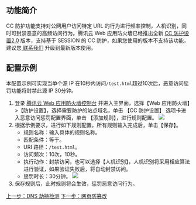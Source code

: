 ## 功能简介
CC 防护功能支持对公网用户访问特定 URL 的行为进行频率控制，人机识别，同时可封禁恶意的高频访问行为。腾讯云 Web 应用防火墙已经推出全新 [CC 防护设置2.0](https://cloud.tencent.com/document/product/627/11709) 版本，支持基于 SESSION 的 CC 防护，如果您使用的版本不支持该功能，建议您[ 联系我们](https://cloud.tencent.com/about/connect) 升级到最新版本使用。
## 配置示例 
本配置示例可实现当单个源 IP 在10秒内访问` /test.html `超过10次后，恶意访问惩罚功能将封禁此源 IP 30分钟。 
1. 登录 [腾讯云 Web 应用防火墙控制台](https://console.cloud.tencent.com/guanjia/waf/overview) 并进入主界面，选择【Web 应用防火墙】>【防护设置】，选择需要防护的站点域名，单击 【CC 防护设置】 选项卡进入恶意访问惩罚配置界面，单击 【添加规则】，进行规则配置。
 ![](https://main.qcloudimg.com/raw/6ab936492d7fb33f49b6713b522ca6ea.png)
2. 根据示例要求，进行如下规则配置，所有规则输入完成后，单击【保存】。    
	- 规则名称：输入具体的规则名称。
	- 匹配条件：等于。
	- URI 路径：`/test.html`。
	- 访问频次：10次，10秒。
	- 执行动作：封禁访问，也可以选择【人机识别】，人机识别将采用相应算法进行验证，如果验证失败后，将自动封禁访问。
	- 惩罚时长：30分钟。
	 ![](https://main.qcloudimg.com/raw/f9b86d95102edb60f6b2ee73f26b9dd2.png)
3. 保存规则后，此时规则将会生效，惩罚恶意访问行为。

[上一步：DNS 劫持检测](/document/product/627/11708)
[下一步：网页防篡改](/document/product/627/11710)

